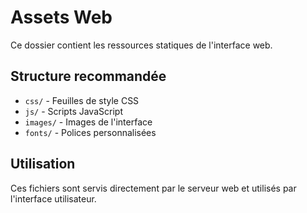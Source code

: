 # Assets Web

Ce dossier contient les ressources statiques de l'interface web.

## Structure recommandée
- `css/` - Feuilles de style CSS
- `js/` - Scripts JavaScript
- `images/` - Images de l'interface
- `fonts/` - Polices personnalisées

## Utilisation
Ces fichiers sont servis directement par le serveur web et utilisés par l'interface utilisateur.